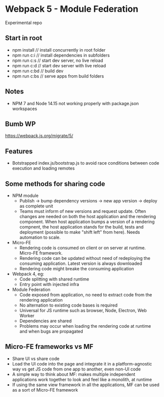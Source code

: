 
# Webpack 5 - Module Federation

Experimental repo


## Start in root
- npm install // install concurrently in root folder
- npm run c:i // install dependencies in subfolders
- npm run c:s // start dev server, no live reload
- npm run c:d // start dev server with live reload
- npm run c:bd // build dev
- npm run c:bs // serve apps from build folders


## Notes
- NPM 7 and Node 14.15 not working properly with package.json workspaces

## Bumb WP
https://webpack.js.org/migrate/5/

## Features
- Botstrapped index.js/bootstrap.js to avoid race conditions between code execution and loading remotes


## Some methods for sharing code
- NPM module
  - Publish -> bump dependency versions -> new app version -> deploy as complete unit
  - Teams must inform of new versions and request update. Often changes are needed on both the host application and the rendering component. When host application bumps a version of a rendering compnent, the host application stands for the build, tests and deployment (possible to make "shift left" from here). Needs automation to scale. 
- Micro-FE
  - Rendering code is consumed on client or on server at runtime. Micro-FE framework.
  - Rendering code can be updated without need of redeploying the consuming application. Latest version is always downloaded
  - Rendering code might breake the consuming application
- Webpack 4, eg:
  - Code splitting with shared runtime
  - Entry point with injected infra
- Module Federation
  - Code exposed from application, no need to extract code from the rendering application
  - No alternation to existing code bases is required
  - Universal for JS runtime such as browser, Node, Electron, Web Worker
  - Dependencies are shared
  - Problems may occur when loading the rendering code at runtime and when bugs are propagated

## Micro-FE frameworks vs MF
- Share UI vs share code
- Load the UI code into the page and integrate it in a platform-agnostic way vs get JS code from one app to another, even non-UI code
- A simple way to think about MF: makes multiple independent applications work together to look and feel like a monolith, at runtime
- If using the same view framework in all the applications, MF can be used as a sort of Micro-FE framework
